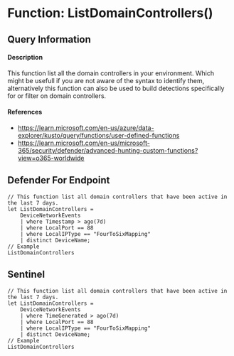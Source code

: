 # Function: ListDomainControllers()

## Query Information

#### Description
This function list all the domain controllers in your environment. Which might be usefull if you are not aware of the syntax to identify them, alternatively this function can also be used to build detections specifically for or filter on domain controllers.

#### References
- https://learn.microsoft.com/en-us/azure/data-explorer/kusto/query/functions/user-defined-functions
- https://learn.microsoft.com/en-us/microsoft-365/security/defender/advanced-hunting-custom-functions?view=o365-worldwide

## Defender For Endpoint
```
// This function list all domain controllers that have been active in the last 7 days. 
let ListDomainControllers =
    DeviceNetworkEvents
    | where Timestamp > ago(7d)
    | where LocalPort == 88
    | where LocalIPType == "FourToSixMapping"
    | distinct DeviceName;
// Example    
ListDomainControllers
```
## Sentinel
```
// This function list all domain controllers that have been active in the last 7 days. 
let ListDomainControllers =
    DeviceNetworkEvents
    | where TimeGenerated > ago(7d)
    | where LocalPort == 88
    | where LocalIPType == "FourToSixMapping"
    | distinct DeviceName;
// Example    
ListDomainControllers
```

